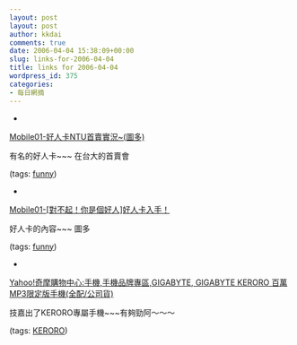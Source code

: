 ```yaml
---
layout: post
layout: post
author: kkdai
comments: true
date: 2006-04-04 15:38:09+00:00
slug: links-for-2006-04-04
title: links for 2006-04-04
wordpress_id: 375
categories:
- 每日網摘
---
```



	
  * 
		

[Mobile01-好人卡NTU首賣實況~(圖多)](http://www.mobile01.com/topicdetail.php?f=34&t=150510)


		

有名的好人卡~~~  在台大的首賣會


		

(tags: [funny](http://del.icio.us/kkdai/funny))


	

	
  * 
		

[Mobile01-[對不起！你是個好人]好人卡入手！](http://www.mobile01.com/topicdetail.php?f=181&t=150299&last=1116941)


		

好人卡的內容~~~  圖多


		

(tags: [funny](http://del.icio.us/kkdai/funny))


	

	
  * 
		

[Yahoo!奇摩購物中心:手機,手機品牌專區,GIGABYTE, GIGABYTE KERORO 百萬MP3限定版手機(全配/公司貨)](http://buy.yahoo.com.tw/gdsale/gdsale.asp?gdid=139895)


		

技嘉出了KERORO專屬手機~~~有夠勁阿～～～


		

(tags: [KERORO](http://del.icio.us/kkdai/KERORO))


	


